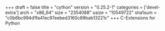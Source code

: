 +++
draft = false
title = "cython"
version = "0.25.2-1"
categories = ['devel-extra']
arch = "x86_64"
size = "2354088"
usize = "10549722"
sha1sum = "c0b6bc994d1fa41ec97eebed3160c89bab13221c"
+++
C-Extensions for Python
